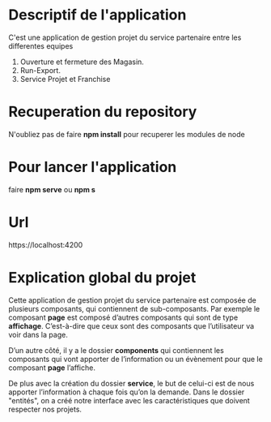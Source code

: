 # Descriptif de l'application 

C'est une application de gestion projet du service partenaire entre les differentes equipes
1.  Ouverture et fermeture des Magasin.
2.  Run-Export.
3.  Service Projet et Franchise 

# Recuperation du repository 

N'oubliez pas de faire **npm install** pour recuperer les modules de node

# Pour lancer l'application 

faire **npm serve** ou **npm s**

# Url

  https://localhost:4200
  
  # Explication global du projet 
  
  Cette application de gestion projet du service partenaire est composée de plusieurs composants, qui contiennent de sub-composants.  Par exemple le composant **page** est composé d’autres composants qui sont de type **affichage**. C’est-à-dire que ceux sont des composants que l’utilisateur va voir dans la page. 
  
  D’un autre côté, il y a le dossier **components** qui contiennent les composants qui vont apporter de l’information ou un évènement pour que le composant **page** l’affiche. 
  
De plus avec la création du dossier **service**, le but de celui-ci est de nous apporter l’information à chaque fois qu’on la demande.  Dans le dossier "entités", on a créé notre interface avec les caractéristiques que doivent respecter nos projets.

